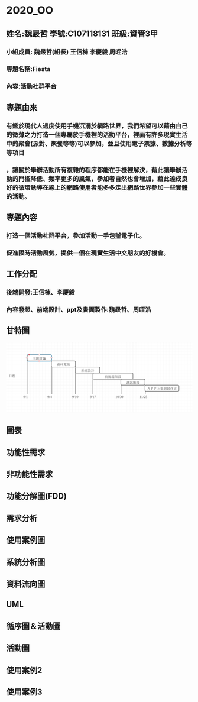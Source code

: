 # 2020_OO

## 姓名:魏晸哲 學號:C107118131 班級:資管3甲

### 小組成員: 魏晸哲(組長) 王信棟 李慶毅 周晊浩

### 專題名稱:Fiesta

### 內容:活動社群平台

## 專題由來

### 有鑑於現代人過度使用手機沉溺於網路世界，我們希望可以藉由自己的微薄之力打造一個專屬於手機裡的活動平台，裡面有許多現實生活中的聚會(派對、聚餐等等)可以參加，並且使用電子票據、數據分析等等項目
### ，讓關於舉辦活動所有複雜的程序都能在手機裡解決，藉此讓舉辦活動的門檻降低、頻率更多的風氣，參加者自然也會增加，藉此達成良好的循環誘導在線上的網路使用者能多多走出網路世界參加一些實體的活動。

## 專題內容

### 打造一個活動社群平台，參加活動一手包辦電子化。
### 促進限時活動風氣，提供一個在現實生活中交朋友的好機會。

## 工作分配

### 後端開發:王信棟、李慶毅
### 內容發想、前端設計、ppt及書面製作:魏晸哲、周晊浩

## 甘特圖
![甘特圖](甘特圖.png "甘特圖")
## 圖表

## 功能性需求

## 非功能性需求

## 功能分解圖(FDD)

## 需求分析

## 使用案例圖

## 系統分析圖

## 資料流向圖

## UML

## 循序圖＆活動圖

## 活動圖

## 使用案例2

## 使用案例3

















